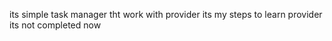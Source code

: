 its simple task manager tht work with provider its my steps to learn provider its not completed now
